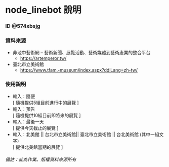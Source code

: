 # node_linebot 說明
### ID @574xbsjg
### 資料來源 
+ 非池中藝術網 – 藝術新聞、展覽活動、藝術媒體到藝術產業的整合平台  
  - https://artemperor.tw/
+ 臺北市立美術館
  - https://www.tfam.-museum/index.aspx?ddlLang=zh-tw/  
### 使⽤說明
+ 輸入：隨便  
[ 隨機提供5組目前進行中的展覽 ]  
+ 輸入：預告  
[ 隨機提供10組目前即將來的展覽 ] 
+ 輸入：最後一天  
[ 提供今天截止的展覽 ] 
+ 輸入：北美館 || 台北市立美術館|| 臺北市立美術館 || 台北美術館 (其中一組文字)  
[ 提供北美館當期的展覽 ] 
###### 備註：此為作業。版權資料來源所有
